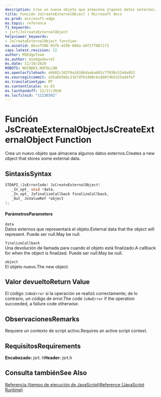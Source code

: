 ```yaml
---
description: Crea un nuevo objeto que almacena algunos datos externos.
title: Función JsCreateExternalObject | Microsoft docs
ms.prod: microsoft-edge
ms.topic: reference
f1_keywords:
- jsrt/JsCreateExternalObject
helpviewer_keywords:
- JsCreateExternalObject function
ms.assetid: 6bcef506-93fb-429b-b06a-a971ff0b71f3
caps.latest.revision: 12
author: MSEdgeTeam
ms.author: msedgedevrel
ms.date: 11/19/2020
ROBOTS: NOINDEX,NOFOLLOW
ms.openlocfilehash: 4d402c3d379a16186daaba601c7f830c53a9a953
ms.sourcegitcommit: a35a6b5bbc21b7df61d08cbc6b074b5325ad4fef
ms.translationtype: MT
ms.contentlocale: es-ES
ms.lasthandoff: 12/17/2020
ms.locfileid: "11236592"
---
```

# <span data-ttu-id="79f0a-103">Función JsCreateExternalObject</span><span class="sxs-lookup"><span data-stu-id="79f0a-103">JsCreateExternalObject Function</span></span>

<span data-ttu-id="79f0a-104">Crea un nuevo objeto que almacena algunos datos externos.</span><span class="sxs-lookup"><span data-stu-id="79f0a-104">Creates a new object that stores some external data.</span></span>
  
## <span data-ttu-id="79f0a-105">Sintaxis</span><span class="sxs-lookup"><span data-stu-id="79f0a-105">Syntax</span></span>  
  
```cpp  
STDAPI_(JsErrorCode) JsCreateExternalObject(  
   _In_opt_ void *data,  
   _In_opt_ JsFinalizeCallback finalizeCallback,  
   _Out_ JsValueRef *object  
);  
```  
  
#### <span data-ttu-id="79f0a-106">Parámetros</span><span class="sxs-lookup"><span data-stu-id="79f0a-106">Parameters</span></span>  
 `data`  
 <span data-ttu-id="79f0a-107">Datos externos que representará el objeto.</span><span class="sxs-lookup"><span data-stu-id="79f0a-107">External data that the object will represent.</span></span> <span data-ttu-id="79f0a-108">Puede ser null.</span><span class="sxs-lookup"><span data-stu-id="79f0a-108">May be null.</span></span>  
  
 `finalizeCallback`  
 <span data-ttu-id="79f0a-109">Una devolución de llamada para cuando el objeto está finalizado.</span><span class="sxs-lookup"><span data-stu-id="79f0a-109">A callback for when the object is finalized.</span></span> <span data-ttu-id="79f0a-110">Puede ser null.</span><span class="sxs-lookup"><span data-stu-id="79f0a-110">May be null.</span></span>  
  
 `object`  
 <span data-ttu-id="79f0a-111">El objeto nuevo.</span><span class="sxs-lookup"><span data-stu-id="79f0a-111">The new object.</span></span>  
  
## <span data-ttu-id="79f0a-112">Valor devuelto</span><span class="sxs-lookup"><span data-stu-id="79f0a-112">Return Value</span></span>  
 <span data-ttu-id="79f0a-113">El código `JsNoError` si la operación se realizó correctamente; de lo contrario, un código de error.</span><span class="sxs-lookup"><span data-stu-id="79f0a-113">The code `JsNoError` if the operation succeeded, a failure code otherwise.</span></span>  
  
## <span data-ttu-id="79f0a-114">Observaciones</span><span class="sxs-lookup"><span data-stu-id="79f0a-114">Remarks</span></span>  
 <span data-ttu-id="79f0a-115">Requiere un contexto de script activo.</span><span class="sxs-lookup"><span data-stu-id="79f0a-115">Requires an active script context.</span></span>  
  
## <span data-ttu-id="79f0a-116">Requisitos</span><span class="sxs-lookup"><span data-stu-id="79f0a-116">Requirements</span></span>  
 <span data-ttu-id="79f0a-117">**Encabezado:** jsrt. h</span><span class="sxs-lookup"><span data-stu-id="79f0a-117">**Header:** jsrt.h</span></span>  
  
## <span data-ttu-id="79f0a-118">Consulta también</span><span class="sxs-lookup"><span data-stu-id="79f0a-118">See Also</span></span>  
 [<span data-ttu-id="79f0a-119">Referencia (tiempo de ejecución de JavaScript)</span><span class="sxs-lookup"><span data-stu-id="79f0a-119">Reference (JavaScript Runtime)</span></span>](../chakra-hosting/reference-javascript-runtime.md)
